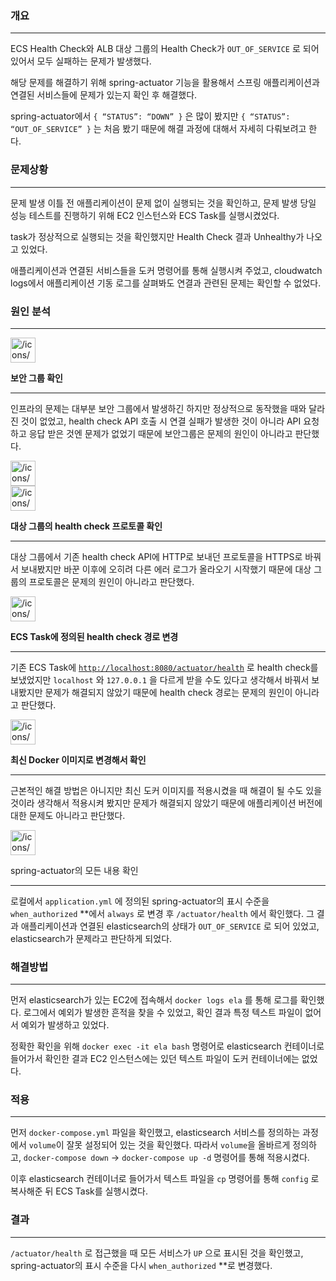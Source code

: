 
### 개요

---

ECS Health Check와 ALB 대상 그룹의 Health Check가 `OUT_OF_SERVICE` 로 되어 있어서 모두 실패하는 문제가 발생했다.  

해당 문제를 해결하기 위해 spring-actuator 기능을 활용해서 스프링 애플리케이션과 연결된 서비스들에 문제가 있는지 확인 후 해결했다.

spring-actuator에서 `{ “STATUS”: “DOWN” }` 은 많이 봤지만 `{ “STATUS”: “OUT_OF_SERVICE” }` 는 처음 봤기 때문에 해결 과정에 대해서 자세히 다뤄보려고 한다.

### 문제상황

---

문제 발생 이틀 전 애플리케이션이 문제 없이 실행되는 것을 확인하고, 문제 발생 당일 성능 테스트를 진행하기 위해 EC2 인스턴스와 ECS Task를 실행시켰었다. 

task가 정상적으로 실행되는 것을 확인했지만 Health Check 결과 Unhealthy가 나오고 있었다. 

애플리케이션과 연결된 서비스들을 도커 명령어를 통해 실행시켜 주었고, cloudwatch logs에서 애플리케이션 기동 로그를 살펴봐도 연결과 관련된 문제는 확인할 수 없었다.

### 원인 분석

---

<aside>
<img src="/icons/checkmark-line_green.svg" alt="/icons/checkmark-line_green.svg" width="40px" />

**보안 그룹 확인**

---

인프라의 문제는 대부분 보안 그룹에서 발생하긴 하지만 정상적으로 동작했을 때와 달라진 것이 없었고, health check API 호출 시 연결 실패가 발생한 것이 아니라 API 요청하고 응답 받은 것엔 문제가 없었기 때문에 보안그룹은 문제의 원인이 아니라고 판단했다.

</aside>

<aside>
<img src="/icons/checkmark-line_green.svg" alt="/icons/checkmark-line_green.svg" width="40px" />

</aside>

<aside>
<img src="/icons/checkmark-line_green.svg" alt="/icons/checkmark-line_green.svg" width="40px" />

**대상 그룹의 health check 프로토콜 확인**

---

대상 그룹에서 기존 health check API에 HTTP로 보내던 프로토콜을 HTTPS로 바꿔서 보내봤지만 바꾼 이후에 오히려 다른 에러 로그가 올라오기 시작했기 때문에 대상 그룹의 프로토콜은 문제의 원인이 아니라고 판단했다.

</aside>

<aside>
<img src="/icons/checkmark-line_green.svg" alt="/icons/checkmark-line_green.svg" width="40px" />

**ECS Task에 정의된 health check 경로 변경**

---

기존 ECS Task에 [`http://localhost:8080/actuator/health`](http://localhost:8080/actuator/health) 로 health check를 보냈었지만 `localhost` 와 `127.0.0.1` 을 다르게 받을 수도 있다고 생각해서 바꿔서 보내봤지만 문제가 해결되지 않았기 때문에 health check 경로는 문제의 원인이 아니라고 판단했다.

</aside>

<aside>
<img src="/icons/checkmark-line_green.svg" alt="/icons/checkmark-line_green.svg" width="40px" />

**최신 Docker 이미지로 변경해서 확인**

---

근본적인 해결 방법은 아니지만 최신 도커 이미지를 적용시켰을 때 해결이 될 수도 있을 것이라 생각해서 적용시켜 봤지만 문제가 해결되지 않았기 때문에 애플리케이션 버전에 대한 문제도 아니라고 판단했다.

</aside>

<aside>
<img src="/icons/close_red.svg" alt="/icons/close_red.svg" width="40px" />

spring-actuator의 모든 내용 확인

---

로컬에서 `application.yml` 에 정의된 spring-actuator의 표시 수준을 
`when_authorized` **에서 `always` 로 변경 후 `/actuator/health` 에서 확인했다. 그 결과 애플리케이션과 연결된 elasticsearch의 상태가 `OUT_OF_SERVICE` 로 되어 있었고, elasticsearch가 문제라고 판단하게 되었다.

</aside>

### 해결방법

---

먼저 elasticsearch가 있는 EC2에 접속해서 `docker logs ela` 를 통해 로그를 확인했다. 로그에서 예외가 발생한 흔적을 찾을 수 있었고, 확인 결과 특정 텍스트 파일이 없어서 예외가 발생하고 있었다. 

정확한 확인을 위해 `docker exec -it ela bash` 명령어로 elasticsearch 컨테이너로 들어가서 확인한 결과 EC2 인스턴스에는 있던 텍스트 파일이 도커 컨테이너에는 없었다.

### 적용

---

먼저 `docker-compose.yml` 파일을 확인했고, elasticsearch 서비스를 정의하는 과정에서 `volume`이 잘못 설정되어 있는 것을 확인했다. 따라서 `volume`을 올바르게 정의하고, `docker-compose down` → `docker-compose up -d` 명령어를 통해 적용시켰다.

이후 elasticsearch 컨테이너로 들어가서 텍스트 파일을 `cp` 명령어를 통해 `config` 로 복사해준 뒤 ECS Task를 실행시켰다.

### 결과

---

`/actuator/health` 로 접근했을 때 모든 서비스가 `UP` 으로 표시된 것을 확인했고, spring-actuator의 표시 수준을 다시 `when_authorized` **로 변경했다.
